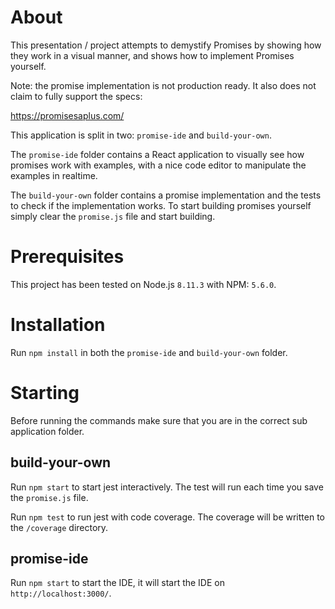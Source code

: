 # About

This presentation / project attempts to demystify Promises by showing
how they work in a visual manner, and shows how to implement Promises
yourself.

Note: the promise implementation is not production ready. It also
does not claim to fully support the specs:

https://promisesaplus.com/

This application is split in two: `promise-ide` and `build-your-own`.

The `promise-ide` folder contains a React application to visually see how 
promises work with examples, with a nice code editor to manipulate
the examples in realtime.

The `build-your-own` folder contains a promise implementation
and the tests to check if the implementation works. To start
building promises yourself simply clear the `promise.js` file
and start building.

# Prerequisites

This project has been tested on Node.js `8.11.3` with NPM: `5.6.0`.

# Installation

Run `npm install` in both the `promise-ide` and `build-your-own` folder.

# Starting

Before running the commands make sure that you are in the correct
sub application folder.

## build-your-own

Run `npm start` to start jest interactively. The test will run
each time you save the `promise.js` file. 

Run `npm test` to run jest with code coverage. The coverage will
be written to the `/coverage` directory.

## promise-ide

Run `npm start` to start the IDE, it will start the IDE on `http://localhost:3000/`.
